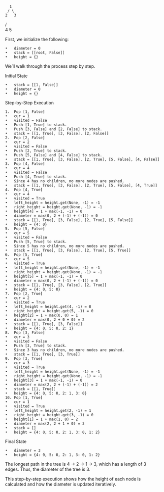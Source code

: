       1
     / \
    2   3
   / \
  4   5


First, we initialize the following:

	•	diameter = 0
	•	stack = [[root, False]]
	•	height = {}

We’ll walk through the process step by step.

Initial State

	•	stack = [[1, False]]
	•	diameter = 0
	•	height = {}

Step-by-Step Execution

	1.	Pop [1, False]
	•	cur = 1
	•	visited = False
	•	Push [1, True] to stack.
	•	Push [3, False] and [2, False] to stack.
	•	stack = [[1, True], [3, False], [2, False]]
	2.	Pop [2, False]
	•	cur = 2
	•	visited = False
	•	Push [2, True] to stack.
	•	Push [5, False] and [4, False] to stack.
	•	stack = [[1, True], [3, False], [2, True], [5, False], [4, False]]
	3.	Pop [4, False]
	•	cur = 4
	•	visited = False
	•	Push [4, True] to stack.
	•	Since 4 has no children, no more nodes are pushed.
	•	stack = [[1, True], [3, False], [2, True], [5, False], [4, True]]
	4.	Pop [4, True]
	•	cur = 4
	•	visited = True
	•	left_height = height.get(None, -1) = -1
	•	right_height = height.get(None, -1) = -1
	•	height[4] = 1 + max(-1, -1) = 0
	•	diameter = max(0, 2 + (-1) + (-1)) = 0
	•	stack = [[1, True], [3, False], [2, True], [5, False]]
	•	height = {4: 0}
	5.	Pop [5, False]
	•	cur = 5
	•	visited = False
	•	Push [5, True] to stack.
	•	Since 5 has no children, no more nodes are pushed.
	•	stack = [[1, True], [3, False], [2, True], [5, True]]
	6.	Pop [5, True]
	•	cur = 5
	•	visited = True
	•	left_height = height.get(None, -1) = -1
	•	right_height = height.get(None, -1) = -1
	•	height[5] = 1 + max(-1, -1) = 0
	•	diameter = max(0, 2 + (-1) + (-1)) = 0
	•	stack = [[1, True], [3, False], [2, True]]
	•	height = {4: 0, 5: 0}
	7.	Pop [2, True]
	•	cur = 2
	•	visited = True
	•	left_height = height.get(4, -1) = 0
	•	right_height = height.get(5, -1) = 0
	•	height[2] = 1 + max(0, 0) = 1
	•	diameter = max(0, 2 + 0 + 0) = 2
	•	stack = [[1, True], [3, False]]
	•	height = {4: 0, 5: 0, 2: 1}
	8.	Pop [3, False]
	•	cur = 3
	•	visited = False
	•	Push [3, True] to stack.
	•	Since 3 has no children, no more nodes are pushed.
	•	stack = [[1, True], [3, True]]
	9.	Pop [3, True]
	•	cur = 3
	•	visited = True
	•	left_height = height.get(None, -1) = -1
	•	right_height = height.get(None, -1) = -1
	•	height[3] = 1 + max(-1, -1) = 0
	•	diameter = max(2, 2 + (-1) + (-1)) = 2
	•	stack = [[1, True]]
	•	height = {4: 0, 5: 0, 2: 1, 3: 0}
	10.	Pop [1, True]
	•	cur = 1
	•	visited = True
	•	left_height = height.get(2, -1) = 1
	•	right_height = height.get(3, -1) = 0
	•	height[1] = 1 + max(1, 0) = 2
	•	diameter = max(2, 2 + 1 + 0) = 3
	•	stack = []
	•	height = {4: 0, 5: 0, 2: 1, 3: 0, 1: 2}

Final State

	•	diameter = 3
	•	height = {4: 0, 5: 0, 2: 1, 3: 0, 1: 2}

The longest path in the tree is 4 -> 2 -> 1 -> 3, which has a length of 3 edges. Thus, the diameter of the tree is 3.

This step-by-step execution shows how the height of each node is calculated and how the diameter is updated iteratively.
